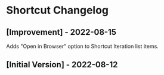 # Shortcut Changelog

## [Improvement] - 2022-08-15

Adds "Open in Browser" option to Shortcut Iteration list items.

## [Initial Version] - 2022-08-12
